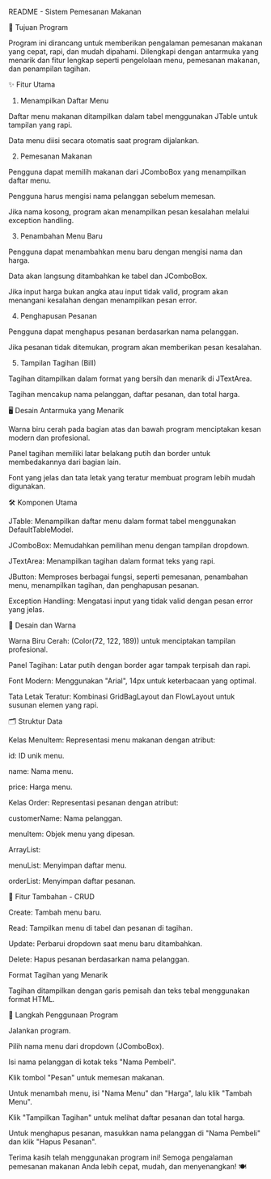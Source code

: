 README - Sistem Pemesanan Makanan

🎯 Tujuan Program

Program ini dirancang untuk memberikan pengalaman pemesanan makanan yang cepat, rapi, dan mudah dipahami. Dilengkapi dengan antarmuka yang menarik dan fitur lengkap seperti pengelolaan menu, pemesanan makanan, dan penampilan tagihan.

✨ Fitur Utama

1. Menampilkan Daftar Menu

Daftar menu makanan ditampilkan dalam tabel menggunakan JTable untuk tampilan yang rapi.

Data menu diisi secara otomatis saat program dijalankan.

2. Pemesanan Makanan

Pengguna dapat memilih makanan dari JComboBox yang menampilkan daftar menu.

Pengguna harus mengisi nama pelanggan sebelum memesan.

Jika nama kosong, program akan menampilkan pesan kesalahan melalui exception handling.

3. Penambahan Menu Baru

Pengguna dapat menambahkan menu baru dengan mengisi nama dan harga.

Data akan langsung ditambahkan ke tabel dan JComboBox.

Jika input harga bukan angka atau input tidak valid, program akan menangani kesalahan dengan menampilkan pesan error.

4. Penghapusan Pesanan

Pengguna dapat menghapus pesanan berdasarkan nama pelanggan.

Jika pesanan tidak ditemukan, program akan memberikan pesan kesalahan.

5. Tampilan Tagihan (Bill)

Tagihan ditampilkan dalam format yang bersih dan menarik di JTextArea.

Tagihan mencakup nama pelanggan, daftar pesanan, dan total harga.

🖥️ Desain Antarmuka yang Menarik

Warna biru cerah pada bagian atas dan bawah program menciptakan kesan modern dan profesional.

Panel tagihan memiliki latar belakang putih dan border untuk membedakannya dari bagian lain.

Font yang jelas dan tata letak yang teratur membuat program lebih mudah digunakan.

🛠️ Komponen Utama

JTable: Menampilkan daftar menu dalam format tabel menggunakan DefaultTableModel.

JComboBox: Memudahkan pemilihan menu dengan tampilan dropdown.

JTextArea: Menampilkan tagihan dalam format teks yang rapi.

JButton: Memproses berbagai fungsi, seperti pemesanan, penambahan menu, menampilkan tagihan, dan penghapusan pesanan.

Exception Handling: Mengatasi input yang tidak valid dengan pesan error yang jelas.

📐 Desain dan Warna

Warna Biru Cerah: (Color(72, 122, 189)) untuk menciptakan tampilan profesional.

Panel Tagihan: Latar putih dengan border agar tampak terpisah dan rapi.

Font Modern: Menggunakan "Arial", 14px untuk keterbacaan yang optimal.

Tata Letak Teratur: Kombinasi GridBagLayout dan FlowLayout untuk susunan elemen yang rapi.

🗂️ Struktur Data

Kelas MenuItem: Representasi menu makanan dengan atribut:

id: ID unik menu.

name: Nama menu.

price: Harga menu.

Kelas Order: Representasi pesanan dengan atribut:

customerName: Nama pelanggan.

menuItem: Objek menu yang dipesan.

ArrayList:

menuList: Menyimpan daftar menu.

orderList: Menyimpan daftar pesanan.

🚀 Fitur Tambahan - CRUD

Create: Tambah menu baru.

Read: Tampilkan menu di tabel dan pesanan di tagihan.

Update: Perbarui dropdown saat menu baru ditambahkan.

Delete: Hapus pesanan berdasarkan nama pelanggan.

Format Tagihan yang Menarik

Tagihan ditampilkan dengan garis pemisah dan teks tebal menggunakan format HTML.

🔧 Langkah Penggunaan Program

Jalankan program.

Pilih nama menu dari dropdown (JComboBox).

Isi nama pelanggan di kotak teks "Nama Pembeli".

Klik tombol "Pesan" untuk memesan makanan.

Untuk menambah menu, isi "Nama Menu" dan "Harga", lalu klik "Tambah Menu".

Klik "Tampilkan Tagihan" untuk melihat daftar pesanan dan total harga.

Untuk menghapus pesanan, masukkan nama pelanggan di "Nama Pembeli" dan klik "Hapus Pesanan".

Terima kasih telah menggunakan program ini! Semoga pengalaman pemesanan makanan Anda lebih cepat, mudah, dan menyenangkan! 🍽️
